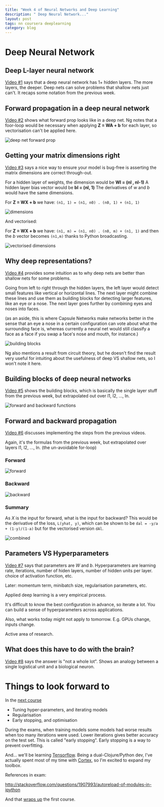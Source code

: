 ```yaml
---
title: "Week 4 of Neural Networks and Deep Learning"
description: " Deep Neural Network..."
layout: post
tags: nn coursera deeplearning
category: blog
---
```


# Deep Neural Network

## Deep L-layer neural network

[Video #1](https://www.coursera.org/learn/neural-networks-deep-learning/lecture/7dP6E/deep-l-layer-neural-network) says that a deep neural network has 1+ hidden layers. The more layers, the deeper. Deep nets can solve problems that shallow nets just can't. It recaps some notation from the previous week.

## Forward propagation in a deep neural network

[Video #2](https://www.coursera.org/learn/neural-networks-deep-learning/lecture/MijzH/forward-propagation-in-a-deep-network) shows what forward prop looks like in a deep net. Ng notes that a foor-loop would be necessary when applying **Z = WA + b** for each layer, so vectorisation can't be applied here.

![deep net forward prop](/assets/posts/2017-11-24-week-4-of-neural-networks-and-deep-learning/deep-net-forward-prop.png)

## Getting your matrix dimensions right

[Video #3](https://www.coursera.org/learn/neural-networks-deep-learning/lecture/Rz47X/getting-your-matrix-dimensions-right) says a nice way to ensure your model is bug-free is asserting the matrix dimensions are correct through-out.

For a hidden layer of weights, the dimension would be **Wl = (nl , nl-1)**
A hidden layer bias vector would be **bl = (nl, 1)**
The derivatives of *w* and *b* would have the same dimensions.

For **Z = WX + b**  we have: `(n1, 1) = (n1, n0) . (n0, 1) + (n1, 1)`

![dimensions](/assets/posts/2017-11-24-week-4-of-neural-networks-and-deep-learning/dimensions.png)

And vectorised:


For **Z = WX + b**  we have: `(n1, m) = (n1, n0) . (n0, m) + (n1, 1)` and then the *b* vector becomes `(n1,m)` thanks to Python broadcasting.

![vectorised dimensions](/assets/posts/2017-11-24-week-4-of-neural-networks-and-deep-learning/vectorised-dimensions.png)

## Why deep representations?

[Video #4](https://www.coursera.org/learn/neural-networks-deep-learning/lecture/rz9xJ/why-deep-representations) provides some intuition as to why deep nets are better than shallow nets for some problems.

Going from left to right through the hidden layers, the left layer would detect small features like vertical or horizontal lines. The next layer might combine these lines and use them as building blocks for detecting larger features, like an eye or a nose. The next layer goes further by combining eyes and noses into faces.

(as an aside, this is where Capsule Networks make networks better in the sense that an eye a nose in a certain configuration can vote about what the surrounding face is, whereas currently a neural net would still classify a face as a face if you swap a face's nose and mouth, for instance.)

![building blocks](/assets/posts/2017-11-24-week-4-of-neural-networks-and-deep-learning/building-blocks.png)

Ng also mentions a result from circuit theory, but he doesn't find the result very useful for intuiting about the usefulness of deep VS shallow nets, so I won't note it here.

## Building blocks of deep neural networks

[Video #5](https://www.coursera.org/learn/neural-networks-deep-learning/lecture/uGCun/building-blocks-of-deep-neural-networks) shows the building blocks, which is basically the single layer stuff from the previous week, but extrapolated out over l1, l2, ..., ln.

![forward and backward functions](/assets/posts/2017-11-24-week-4-of-neural-networks-and-deep-learning/forward-and-backward-functions.png)

## Forward and backward propagation

[Video #6](https://www.coursera.org/learn/neural-networks-deep-learning/lecture/znwiG/forward-and-backward-propagation) discusses implementing the steps from the previous videos.

Again, it's the formulas from the previous week, but extrapolated over layers l1, l2, ..., ln. (the un-avoidable for-loop)

### Forward

![forward](/assets/posts/2017-11-24-week-4-of-neural-networks-and-deep-learning/forward.png)

### Backward

![backward](/assets/posts/2017-11-24-week-4-of-neural-networks-and-deep-learning/backward.png)

### Summary

As *X* is the input for forward, what is the input for backward? This would be the derivative of the loss, `L(yhat, y)`, which can be shown to be `dal = -y/a + (1-y)/(1-a)` but for the vectorised version `dAl`.

![combined](/assets/posts/2017-11-24-week-4-of-neural-networks-and-deep-learning/combined.png)

## Parameters VS Hyperparameters

[Video #7](https://www.coursera.org/learn/neural-networks-deep-learning/lecture/TBvb5/parameters-vs-hyperparameters) says that parameters are *W* and *b*. Hyperparameters are learning rate, iterations, number of hiden layers, number of hidden units per layer. choice of activation function, etc.

Later: momentum term, minibatch size, regularisation parameters, etc.

Applied deep learning is a very empirical process.

It's difficult to know the best configuration in advance, so iterate a lot. You can build a sense of hyperparameters across applications. 

Also, what works today might not apply to tomorrow. E.g. GPUs change, inputs change.

Active area of research.

## What does this have to do with the brain?

[Video #8](https://www.coursera.org/learn/neural-networks-deep-learning/lecture/obJnR/what-does-this-have-to-do-with-the-brain) says the answer is "not a whole lot". Shows an analogy between a single logistical unit and a biological neuron.

# Things to look forward to

In the [next course](https://www.coursera.org/learn/deep-neural-network)

- Tuning hyper-parameters, and iterating models
- Regularisation
- Early stopping, and optimisation

During the exams, when training models some models had worse results when too many iterations were used. Lower iterations gives better accuracy on the test set. This is called "early stopping". Early stopping is a way to prevent overfitting. 

And... we'll be learning [Tensorflow](https://www.tensorflow.org/).
Being a dual-Clojure/Python dev, I've actually spent most of my time with [Cortex](https://github.com/thinktopic/cortex), so I'm excited to expand my toolbox.

References in exam:

http://stackoverflow.com/questions/1907993/autoreload-of-modules-in-ipython

And that [wraps up](https://coursera.org/verify/BBJ5HZJJ7QZS) the first course.

